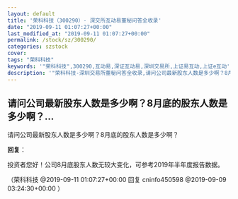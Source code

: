 ```yaml
---
layout: default
title: '荣科科技（300290）- 深交所互动易董秘问答全收录'
date: "2019-09-11 01:07:27+00:00"
last_modified_at: "2019-09-11 01:07:27+00:00"
permalink: /stock/sz/300290/
categories: szstock
cover: 
tags: "荣科科技"
keywords: '"荣科科技",300290,互动易,深证互动易,深圳交易所,上证易互动,上证e互动'
description: '"荣科科技-深圳交易所董秘问答全收录,请问公司最新股东人数是多少啊？8月底的股东人数是多少啊？"'
---
```


## 请问公司最新股东人数是多少啊？8月底的股东人数是多少啊？...

请问公司最新股东人数是多少啊？8月底的股东人数是多少啊？

**回复**：

投资者您好！公司8月底股东人数无较大变化，可参考2019年半年度报告数据。 

（荣科科技  @2019-09-11 01:07:27+00:00 回复 cninfo450598  @2019-09-09 03:24:30+00:00 ）

